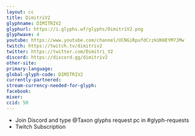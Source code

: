```yaml
---
layout: cc
title: DimitriV2
glyphname: DIMITRIV2
glyphurl: https://i.glyphs.wf/glyphs/DimitriV2.png
glyphwave: 4
youtube: https://www.youtube.com/channel/UCNGiRpufdCrzkUKHEYM7JMw
twitch: https://twitch.tv/dimitriv2
twitter: https://twitter.com/Dimitri_V2
discord: https://discord.gg/dimitriv2
other-site: 
primary-language: 
global-glyph-code: DIMITRIV2
currently-partnered: 
stream-currency-needed-for-glyph: 
facebook: 
mixer: 
ccid: 50
---
```

* Join Discord and type @Taxon glyphs request pc in #glyph-requests
* Twitch Subscription
